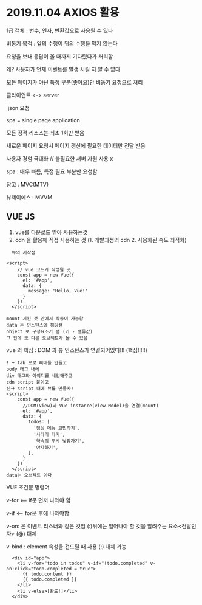# 2019.11.04 AXIOS 활용

1급 객체 : 변수, 인자, 반환값으로 사용될 수 있다



비동기 목적 : 앞의 수행이 뒤의 수행을 막지 않는다

요청을 보내 응답이 올 때까지 기다렸다가 처리함

왜? 사용자가 언제 이벤트를 발생 시킬 지 알 수 없다

모든 페이지가 아닌 특정 부분(좋아요)만 비동기 요청으로 처리

클라이언트 <-> server 

​					json 요청



spa = single page application

모든 정적 리소스는 최초 1회만 받음

새로운 페이지 요청시 페이지 갱신에 필요한 데이터만 전달 받음

사용자 경험 극대화  // 불필요한 서버 자원 사용 x

spa : 매우 빠름, 특정 필요 부분만 요청함

장고 : MVC(MTV)

뷰제이에스 : MVVM 



## VUE JS

1. vue를 다운로드 받아 사용하는것
2. cdn 을 활용해 직접 사용하는 것 (1. 개발과정의 cdn  2. 사용화된 속도 최적화)



```vue
  뷰의 시작점

<script>
    // vue 코드가 작성될 곳
    const app = new Vue({
      el: '#app',
      data: {
        message: 'Hello, Vue!'
      }
    })
  </script>

mount 시킨 것 안에서 작동이 가능함
data 는 인스턴스에 해당됌
object 로 구성요소가 됌 (키 - 밸류값)
그 안에 또 다른 오브젝트가 올 수 있음
```

vue 의 핵심 : DOM 과 뷰 인스턴스가 연결되어있다!!! (핵심!!!!!)

```vue
! + tab 으로 뼈대를 만들고
body 태그 내에 
div 태그와 아이디를 새엉해주고
cdn script 붙이고
신규 script 내에 뷰를 만들자!
<script>
    const app = new Vue({
      //DOM(View)와 Vue instance(view-Model)을 연결(mount)
      el: '#app',
      data: {
        todos: [
          '점심 메뉴 고민하기',
          '사다리 타기',
          '약속의 두시 낮잠자기',
          '야자하기',
        ],
      }
    })
  </script>
data는 오브젝트 이다
```

VUE 조건문 명령어

v-for <== if문 먼저 나와야 함

v-if <== for문 후에 나와야함

v-on: 은 이벤트 리스너와 같은 것임 (:)뒤에는 일어나야 할 것을 알려주는 요소<전달인자> (@) 대체

v-bind : element 속성을 건드릴 때 사용 (:) 대체 가능

```vue
  <div id="app">
    <li v-for="todo in todos" v-if="!todo.completed" v-on:click="todo.completed = true">
      {{ todo.content }}
      {{ todo.completed }}
    </li>
    <li v-else>[완료!]</li>
  </div>
```